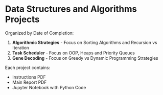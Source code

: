 # Data Structures and Algorithms Projects
Organized by Date of Completion:
1. **Algorithmic Strategies** - Focus on Sorting Algorithms and Recursion vs Iteration
2. **Task Scheduler** - Focus on OOP, Heaps and Priority Queues
3. **Gene Decoding** - Focus on Greedy vs Dynamic Programming Strategies

Each project contains:
- Instructions PDF
- Main Report PDF
- Jupyter Notebook with Python Code
